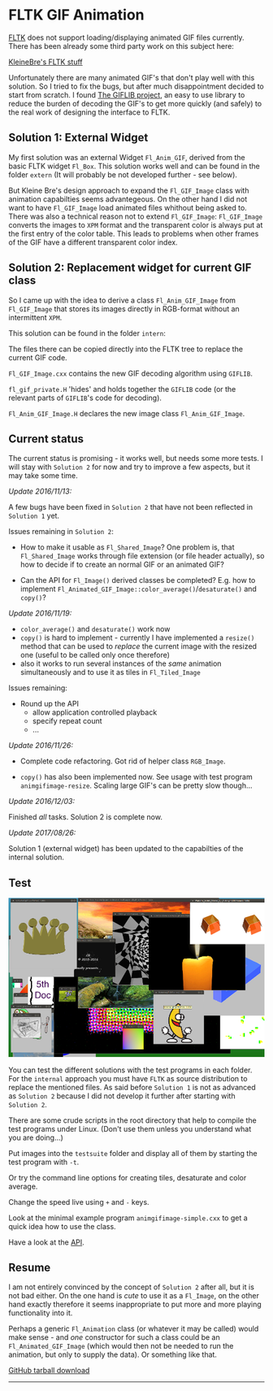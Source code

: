 # FLTK GIF Animation

[FLTK](http://www.fltk.org/) does not support loading/displaying animated GIF files
currently. There has been already some third party work on this subject here:

[KleineBre's FLTK stuff](https://ringbreak.dnd.utwente.nl/~mrjb/fltk/)

Unfortunately there are many animated GIF's that don't play well with this solution.
So I tried to fix the bugs, but after much disappointment decided to start from scratch. I found
[The GIFLIB project](http://giflib.sourceforge.net/), an easy to use library to reduce
the burden of decoding the GIF's to get more quickly (and safely) to the real work of designing
the interface to FLTK.

## Solution 1: External Widget

My first solution was an external Widget `Fl_Anim_GIF`, derived from the basic FLTK widget `Fl_Box`.
This solution works well and can be found in the folder `extern` (It will probably be not
developed further - see below).

But Kleine Bre's design approach to expand the `Fl_GIF_Image` class with animation capabilties
seems advantegeous. On the other hand I did not want to have `Fl_GIF_Image` load animated files
whithout being asked to. There was also a technical reason not to extend `Fl_GIF_Image`:
`Fl_GIF_Image` converts the images to `XPM` format and the transparent color is always put
at the first entry of the color table. This leads to problems when other frames of the GIF
have a different transparent color index.

## Solution 2: Replacement widget for current GIF class

So I came up with the idea to derive a class `Fl_Anim_GIF_Image` from `Fl_GIF_Image` that
stores its images directly in RGB-format without an intermittent `XPM`.

This solution can be found in the folder `intern`:

The files there can be copied directly into the FLTK tree to replace the current GIF code.

`Fl_GIF_Image.cxx` contains the new GIF decoding algorithm using `GIFLIB`.

`fl_gif_private.H` 'hides' and holds together the `GIFLIB` code (or the relevant parts of
`GIFLIB`'s code for decoding).

`Fl_Anim_GIF_Image.H` declares the new image class `Fl_Anim_GIF_Image`.

## Current status

The current status is promising - it works well, but needs some more tests.
I will stay with `Solution 2` for now and try to improve a few aspects, but
it may take some time.

*Update 2016/11/13:*

A few bugs have been fixed in `Solution 2` that have not been reflected in
`Solution 1` yet.

Issues remaining in `Solution 2`:

- How to make it usable as `Fl_Shared_Image`? One problem is, that `Fl_Shared_Image`
  works through file extension (or file header actually), so how to decide if to
  create an normal GIF or an animated GIF?

- Can the API for `Fl_Image()` derived classes be completed? E.g. how to implement
  `Fl_Animated_GIF_Image::color_average()`/`desaturate()` and `copy()`?

*Update 2016/11/19:*

  - `color_average()` and `desaturate()` work now
  - `copy()` is hard to implement - currently I have implemented a `resize()` method
    that can be used to _replace_ the current image with the resized one (useful
    to be called only once therefore)
  - also it works to run several instances of the _same_ animation simultaneously
    and to use it as tiles in `Fl_Tiled_Image`

Issues remaining:

- Round up the API
  - allow application controlled playback
  - specify repeat count
  - ...

*Update 2016/11/26:*

  - Complete code refactoring. Got rid of helper class `RGB_Image`.

  - `copy()` has also been implemented now. See usage with test program
    `animgifimage-resize`. Scaling large GIF's can be pretty slow though...

*Update 2016/12/03:*

  Finished *all* tasks. Solution 2 is complete now.

*Update 2017/08/26:*

  Solution 1 (external widget) has been updated to the capabilties of the
  internal solution.

## Test

![Screenshot of animated GIF demo running](screenshots/animgif.png "Screenshot of animated GIF demo running")

You can test the different solutions with the test programs in each folder.
For the `internal` approach you must have `FLTK` as source distribution to replace
the mentioned files. As said before `Solution 1` is not as advanced as `Solution 2`
because I did not develop it further after starting with `Solution 2`.

There are some crude scripts in the root directory that help to compile the test
programs under Linux.
(Don't use them unless you understand what you are doing...)

Put images into the `testsuite` folder and display all of them by starting
the test program with `-t`.

Or try the command line options for creating tiles, desaturate and color average.

Change the speed live using `+` and `-` keys.

Look at the minimal example program `animgifimage-simple.cxx` to get a quick idea how to
use the class.

Have a look at the [API](animgif/html/class_fl___anim___g_i_f___image.html).

## Resume

I am not entirely convinced by the concept of `Solution 2` after all, but it is
not bad either. On the one hand is _cute_ to use it as a `Fl_Image`, on the other
hand exactly therefore it seems inappropriate to put more and more playing
functionality into it.

Perhaps a generic `Fl_Animation` class (or whatever it may be called)
would make sense - and _one_ constructor for such a class could be an
`Fl_Animated_GIF_Image` (which would then not be needed to run the animation,
but only to supply the data). Or something like that.

[GitHub tarball download](https://github.com/wcout/fltk-gif-animation/archive/master.zip)

---
